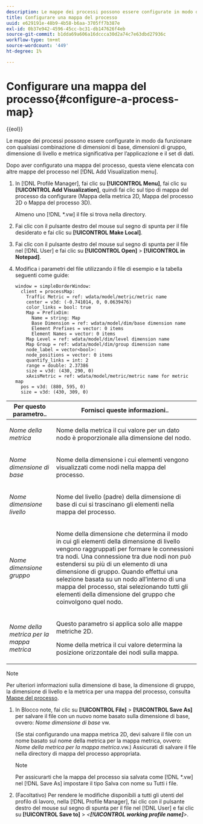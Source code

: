 ```yaml
---
description: Le mappe dei processi possono essere configurate in modo da funzionare con qualsiasi combinazione di dimensioni di base, dimensioni di gruppo, dimensione di livello e metrica significativa per l’applicazione e il set di dati.
title: Configurare una mappa del processo
uuid: e629191e-48b9-4b58-b6aa-3705ff7b387e
exl-id: 0b37e942-4596-45cc-bc31-db147626f4eb
source-git-commit: b1dda69a606a16dccca30d2a74c7e63dbd27936c
workflow-type: tm+mt
source-wordcount: '449'
ht-degree: 1%

---
```


# Configurare una mappa del processo{#configure-a-process-map}

{{eol}}

Le mappe dei processi possono essere configurate in modo da funzionare con qualsiasi combinazione di dimensioni di base, dimensioni di gruppo, dimensione di livello e metrica significativa per l’applicazione e il set di dati.

Dopo aver configurato una mappa del processo, questa viene elencata con altre mappe del processo nel [!DNL Add Visualization menu].

1. In [!DNL Profile Manager], fai clic su **[!UICONTROL Menu]**, fai clic su **[!UICONTROL Add Visualization]**, quindi fai clic sul tipo di mappa del processo da configurare (Mappa della metrica 2D, Mappa del processo 2D o Mappa del processo 3D).

   Almeno uno [!DNL *.vw] il file si trova nella directory.

1. Fai clic con il pulsante destro del mouse sul segno di spunta per il file desiderato e fai clic su **[!UICONTROL Make Local]**.
1. Fai clic con il pulsante destro del mouse sul segno di spunta per il file nel [!DNL User] e fai clic su **[!UICONTROL Open]** > **[!UICONTROL in Notepad]**.
1. Modifica i parametri del file utilizzando il file di esempio e la tabella seguenti come guide:

   ```
   window = simpleBorderWindow: 
     client = processMap: 
       Traffic Metric = ref: wdata/model/metric/metric name
       center = v3d: (-0.741014, 0, 0.0639476)
       color_links = bool: true
       Map = PrefixDim: 
         Name = string: Map
         Base Dimension = ref: wdata/model/dim/base dimension name
         Element Prefixes = vector: 0 items
         Element Names = vector: 0 items
       Map Level = ref: wdata/model/dim/level dimension name
       Map Group = ref: wdata/model/dim/group dimension name
       node_label = vector<bool>: 
       node_positions = vector: 0 items
       quantify_links = int: 2
       range = double: 2.37386
       size = v3d: (430, 290, 0)
       xAxisMetric = ref: wdata/model/metric/metric name for metric map
     pos = v3d: (880, 595, 0)
     size = v3d: (430, 309, 0)
   ```

<table id="table_3F072DB1B68746C49DF9332718982EBE"> 
 <thead> 
  <tr> 
   <th colname="col1" class="entry"> Per questo parametro.. </th> 
   <th colname="col2" class="entry"> Fornisci queste informazioni.. </th> 
  </tr> 
 </thead>
 <tbody> 
  <tr> 
   <td colname="col1"> <p><i>Nome della metrica</i> </p> </td> 
   <td colname="col2"> <p>Nome della metrica il cui valore per un dato nodo è proporzionale alla dimensione del nodo. </p> </td> 
  </tr> 
  <tr> 
   <td colname="col1"> <p><i>Nome dimensione di base</i> </p> </td> 
   <td colname="col2"> <p>Nome della dimensione i cui elementi vengono visualizzati come nodi nella mappa del processo. </p> </td> 
  </tr> 
  <tr> 
   <td colname="col1"> <p><i>Nome dimensione livello</i> </p> </td> 
   <td colname="col2"> <p>Nome del livello (padre) della dimensione di base di cui si trascinano gli elementi nella mappa del processo. </p> </td> 
  </tr> 
  <tr> 
   <td colname="col1"> <p><i>Nome dimensione gruppo</i> </p> </td> 
   <td colname="col2"> <p>Nome della dimensione che determina il modo in cui gli elementi della dimensione di livello vengono raggruppati per formare le connessioni tra nodi. Una connessione tra due nodi non può estendersi su più di un elemento di una dimensione di gruppo. Quando effettui una selezione basata su un nodo all’interno di una mappa del processo, stai selezionando tutti gli elementi della dimensione del gruppo che coinvolgono quel nodo. </p> </td> 
  </tr> 
  <tr> 
   <td colname="col1"> <p><i>Nome della metrica per la mappa metrica</i> </p> </td> 
   <td colname="col2"> <p>Questo parametro si applica solo alle mappe metriche 2D. </p> <p>Nome della metrica il cui valore determina la posizione orizzontale dei nodi sulla mappa. </p> </td> 
  </tr> 
 </tbody> 
</table>

>[!NOTE]
>
>Per ulteriori informazioni sulla dimensione di base, la dimensione di gruppo, la dimensione di livello e la metrica per una mappa del processo, consulta [Mappe del processo](../../../home/c-get-started/c-analysis-vis/c-proc-maps/c-proc-maps.md#concept-880aee224404429785b733a4e80d275e).

1. In Blocco note, fai clic su **[!UICONTROL File]** > **[!UICONTROL Save As]** per salvare il file con un nuovo nome basato sulla dimensione di base, ovvero: *Nome dimensione di base* vw.

   (Se stai configurando una mappa metrica 2D, devi salvare il file con un nome basato sul nome della metrica per la mappa metrica, ovvero: *Nome della metrica per la mappa metrica*.vw.) Assicurati di salvare il file nella directory di mappa del processo appropriata.

   >[!NOTE]
   >
   >Per assicurarti che la mappa del processo sia salvata come [!DNL *.vw] nel [!DNL Save As] impostare il tipo Salva con nome su Tutti i file.

1. (Facoltativo) Per rendere le modifiche disponibili a tutti gli utenti del profilo di lavoro, nella [!DNL Profile Manager], fai clic con il pulsante destro del mouse sul segno di spunta per il file nel [!DNL User] e fai clic su **[!UICONTROL Save to]** > *&lt;**[!UICONTROL working profile name]**>*.
